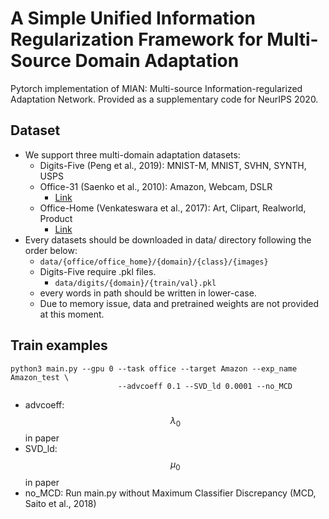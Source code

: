 # A Simple Unified Information Regularization Framework for Multi-Source Domain Adaptation
Pytorch implementation of MIAN: Multi-source Information-regularized Adaptation Network.
Provided as a supplementary code for NeurIPS 2020. 

## Dataset
- We support three multi-domain adaptation datasets: 
  - Digits-Five (Peng et al., 2019): MNIST-M, MNIST, SVHN, SYNTH, USPS
  - Office-31 (Saenko et al., 2010): Amazon, Webcam, DSLR
    - [Link](https://people.eecs.berkeley.edu/~jhoffman/domainadapt/#datasets_code)
  - Office-Home (Venkateswara et al., 2017): Art, Clipart, Realworld, Product
    - [Link](http://hemanthdv.org/OfficeHome-Dataset/)
- Every datasets should be downloaded in data/ directory following the order below:
    - `data/{office/office_home}/{domain}/{class}/{images}`
    - Digits-Five require .pkl files. 
      - `data/digits/{domain}/{train/val}.pkl`
    - every words in path should be written in lower-case.
  - Due to memory issue, data and pretrained weights are not provided at this moment.

## Train examples


```
python3 main.py --gpu 0 --task office --target Amazon --exp_name Amazon_test \ 
                        --advcoeff 0.1 --SVD_ld 0.0001 --no_MCD
```
- advcoeff: $$\lambda_0$$ in paper
- SVD_ld: $$\mu_0$$ in paper
- no_MCD: Run main.py without Maximum Classifier Discrepancy (MCD, Saito et al., 2018)
